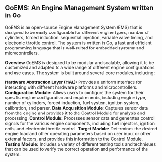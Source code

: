 ## GoEMS: An Engine Management System written in Go

GoEMS is an open-source Engine Management System (EMS) that is designed to be easily configurable for different engine types, number of cylinders, forced induction, sequential injection, variable valve timing, and electronic throttle control. The system is written in Go, a fast and efficient programming language that is well-suited for embedded systems and microcontrollers.

**Overview**
GoEMS is designed to be modular and scalable, allowing it to be customized and adapted to a wide range of different engine configurations and use cases. The system is built around several core modules, including:

**Hardware Abstraction Layer (HAL):** Provides a uniform interface for interacting with different hardware platforms and microcontrollers.
**Configuration Module:** Allows users to configure the system for their specific engine configuration and requirements, including engine type, number of cylinders, forced induction, fuel system, ignition system, calibration, and parser.
**Data Acquisition Module:** Captures sensor data from the engine and provides it to the Control Module for analysis and processing.
**Control Module:** Processes sensor data and generates control signals for the various engine components, including fuel injectors, ignition coils, and electronic throttle control.
**Target Module:** Determines the desired engine load and other operating parameters based on user input or other external factors, and provides this information to the Control Module.
**Testing Module:** Includes a variety of different testing tools and techniques that can be used to verify the correct operation and performance of the system.

